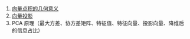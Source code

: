 1. [向量点积的几何意义](https://www.cnblogs.com/gxcdream/p/7597865.html)
2. [向量投影](https://www.cnblogs.com/graphics/archive/2010/08/03/1791626.html)
3. PCA 原理（最大方差、协方差矩阵、特征值、特征向量、投影向量、降维后的信息占比）
